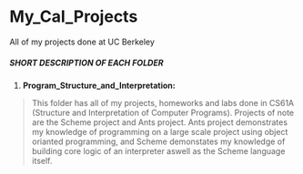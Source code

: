 # My_Cal_Projects
All of my projects done at UC Berkeley

##### SHORT DESCRIPTION OF EACH FOLDER  #####

1) **Program_Structure_and_Interpretation:**
> This folder has all of my projects, homeworks and labs done in CS61A (Structure and Interpretation of Computer Programs). Projects of note are the Scheme project and Ants project. Ants project demonstrates my knowledge of programming on a large scale project using object orianted programming, and Scheme demonstates my knowledge of building core logic of an interpreter aswell as the Scheme language itself. 
